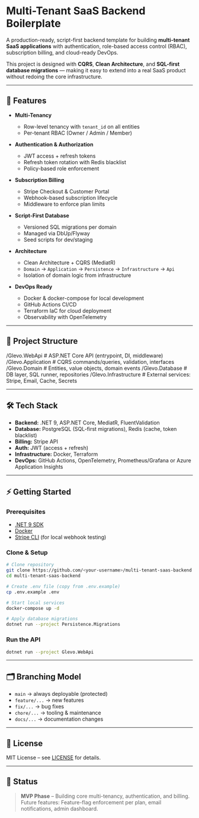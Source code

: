 # Multi-Tenant SaaS Backend Boilerplate

A production-ready, script-first backend template for building **multi-tenant SaaS applications** with authentication, role-based access control (RBAC), subscription billing, and cloud-ready DevOps.

This project is designed with **CQRS**, **Clean Architecture**, and **SQL-first database migrations** — making it easy to extend into a real SaaS product without redoing the core infrastructure.

---

## 🚀 Features

- **Multi-Tenancy**
  - Row-level tenancy with `tenant_id` on all entities
  - Per-tenant RBAC (Owner / Admin / Member)

- **Authentication & Authorization**
  - JWT access + refresh tokens
  - Refresh token rotation with Redis blacklist
  - Policy-based role enforcement

- **Subscription Billing**
  - Stripe Checkout & Customer Portal
  - Webhook-based subscription lifecycle
  - Middleware to enforce plan limits

- **Script-First Database**
  - Versioned SQL migrations per domain
  - Managed via DbUp/Flyway
  - Seed scripts for dev/staging

- **Architecture**
  - Clean Architecture + CQRS (MediatR)
  - `Domain` → `Application` → `Persistence` → `Infrastructure` → `Api`
  - Isolation of domain logic from infrastructure

- **DevOps Ready**
  - Docker & docker-compose for local development
  - GitHub Actions CI/CD
  - Terraform IaC for cloud deployment
  - Observability with OpenTelemetry

---

## 📂 Project Structure

/Glevo.WebApi             # ASP.NET Core API (entrypoint, DI, middleware)
/Glevo.Application     # CQRS commands/queries, validation, interfaces
/Glevo.Domain          # Entities, value objects, domain events
/Glevo.Database       # DB layer, SQL runner, repositories
/Glevo.Infrastructure  # External services: Stripe, Email, Cache, Secrets


---

## 🛠 Tech Stack

- **Backend:** .NET 9, ASP.NET Core, MediatR, FluentValidation
- **Database:** PostgreSQL (SQL-first migrations), Redis (cache, token blacklist)
- **Billing:** Stripe API
- **Auth:** JWT (access + refresh)
- **Infrastructure:** Docker, Terraform
- **DevOps:** GitHub Actions, OpenTelemetry, Prometheus/Grafana or Azure Application Insights

---

## ⚡ Getting Started

### Prerequisites
- [.NET 9 SDK](https://dotnet.microsoft.com/)
- [Docker](https://www.docker.com/)
- [Stripe CLI](https://stripe.com/docs/stripe-cli) (for local webhook testing)

### Clone & Setup
```bash
# Clone repository
git clone https://github.com/<your-username>/multi-tenant-saas-backend.git
cd multi-tenant-saas-backend

# Create .env file (copy from .env.example)
cp .env.example .env

# Start local services
docker-compose up -d

# Apply database migrations
dotnet run --project Persistence.Migrations
````

### Run the API

```bash
dotnet run --project Glevo.WebApi
```

---

## 🗂 Branching Model

* `main` → always deployable (protected)
* `feature/...` → new features
* `fix/...` → bug fixes
* `chore/...` → tooling & maintenance
* `docs/...` → documentation changes

---

## 📜 License

MIT License – see [LICENSE](LICENSE) for details.

---

## 📌 Status

> **MVP Phase** – Building core multi-tenancy, authentication, and billing.
> Future features: Feature-flag enforcement per plan, email notifications, admin dashboard.

```

